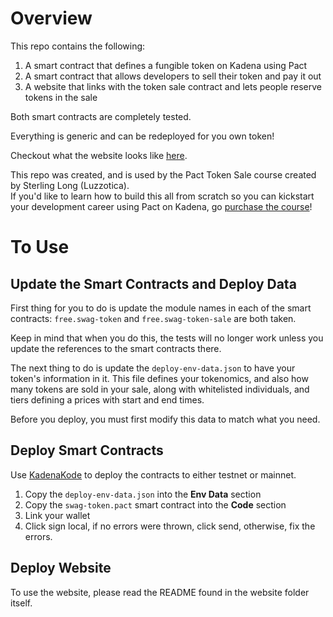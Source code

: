# Overview

This repo contains the following:

1. A smart contract that defines a fungible token on Kadena using Pact
2. A smart contract that allows developers to sell their token and pay it out
3. A website that links with the token sale contract and lets people reserve tokens in the sale

Both smart contracts are completely tested.

Everything is generic and can be redeployed for you own token!  

Checkout what the website looks like [here](https://pact-token-sale.luzzotica.xyz/).

This repo was created, and is used by the Pact Token Sale course created by Sterling Long (Luzzotica).  
If you'd like to learn how to build this all from scratch so you can kickstart your development career using Pact on Kadena, go [purchase the course](https://www.luzzotica.xyz/offers/ZJQYRFF6/checkout)!

# To Use

## Update the Smart Contracts and Deploy Data

First thing for you to do is update the module names in each of the smart contracts: `free.swag-token` and `free.swag-token-sale` are both taken.  

Keep in mind that when you do this, the tests will no longer work unless you update the references to the smart contracts there.

The next thing to do is update the `deploy-env-data.json` to have your token's information in it. This file defines your tokenomics, and also how many tokens are sold in your sale, along with whitelisted individuals, and tiers defining a prices with start and end times.

Before you deploy, you must first modify this data to match what you need.

## Deploy Smart Contracts

Use [KadenaKode](https://kadenakode.luzzotica.xyz/) to deploy the contracts to either testnet or mainnet.  
  1. Copy the `deploy-env-data.json` into the **Env Data** section
  2. Copy the `swag-token.pact` smart contract into the **Code** section
  3. Link your wallet
  4. Click sign local, if no errors were thrown, click send, otherwise, fix the errors.

## Deploy Website

To use the website, please read the README found in the website folder itself.
